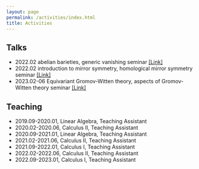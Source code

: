 ```yaml
---
layout: page
permalink: /activities/index.html
title: Activities
---
```


## Talks
- 2022.02 abelian barieties, generic vanishing seminar [[Link]](https://yau-msc-events.github.io/seminar-gv.html)
- 2022.02 introduction to mirror symmetry, homological mirror symmetry seminar [[Link]](https://zenith-john.github.io/post/enumerative_geometry_seminar_2022)
- 2023.02-06 Equivariant Gromov-Witten theory, aspects of Gromov-Witten theory seminar [[Link]](https://zenith-john.github.io/post/enumerative_geometry_seminar_2023_spring)

## Teaching
- 2019.09-2020.01, Linear Algebra, Teaching Assistant 
- 2020.02-2020.06, Calculus II, Teaching Assistant 
- 2020.09-2021.01, Linear Algebra, Teaching Assistant 
- 2021.02-2021.06, Calculus II, Teaching Assistant 
- 2021.09-2022.01, Calculus I, Teaching Assistant 
- 2022.02-2022.06, Calculus II, Teaching Assistant 
- 2022.09-2023.01, Calculus I, Teaching Assistant
